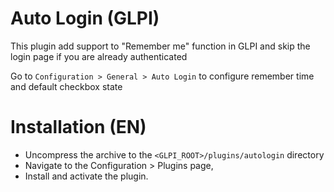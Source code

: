 # Auto Login (GLPI)
This plugin add support to "Remember me" function in GLPI and skip the login page if you are already authenticated

Go to `Configuration > General > Auto Login` to configure remember time and default checkbox state

# Installation (EN)
 * Uncompress the archive to the `<GLPI_ROOT>/plugins/autologin` directory
 * Navigate to the Configuration > Plugins page,
 * Install and activate the plugin.